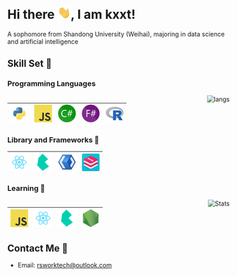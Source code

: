 # Hi there <img  src="https://raw.githubusercontent.com/ABSphreak/ABSphreak/master/gifs/Hi.gif" width="30px">, I am kxxt!


A sophomore from Shandong University (Weihai), majoring in data science and artificial intelligence

## Skill Set :muscle:

### Programming Languages

<img align="right" alt="langs" title="langs" src="https://github-readme-stats.vercel.app/api/top-langs/?username=kxxt&layout=compact&exclude_repo=car_classification_tracking_and_more,translated-content">


<img title="Python" alt="Python" width="40px" src="https://raw.githubusercontent.com/github/explore/master/topics/python/python.png" />|<img alt="JS" title="JavaScript" width="40px" src="https://raw.githubusercontent.com/github/explore/master/topics/javascript/javascript.png">|<img title="C#" alt="C#" width="40px" src="https://raw.githubusercontent.com/github/explore/master/topics/csharp/csharp.png">|<img title="F#" alt="F#" width="40px" src="https://raw.githubusercontent.com/github/explore/master/topics/fsharp/fsharp.png">|<img title="R" alt="R" width="40px" src="https://raw.githubusercontent.com/github/explore/master/topics/r/r.png">|
|--|--|--|--|--|

### Library and Frameworks :book:

<img title="React" alt="React" width="40px" src="https://raw.githubusercontent.com/github/explore/master/topics/react/react.png" />|<img alt="Bulma" title="Bulma" width="40px" src="https://raw.githubusercontent.com/github/explore/master/topics/bulma/bulma.png">|<img alt="WinUI" title="WinUI" width="40px" src="images/winui.png">|<img alt="Material Design In XAML Toolkit" title="Material Design In XAML Toolkit" width="40px" src="images/MD4XAML64.png">
|--|--|--|--|

### Learning :school:

<img alt="Stats" title="Stats" src="https://github-readme-stats.vercel.app/api?username=kxxt&count_private=true&show_icons=true&theme=radical" align="right">


|<img alt="JS" title="JavaScript" width="40px" src="https://raw.githubusercontent.com/github/explore/master/topics/javascript/javascript.png">|<img title="React" alt="React" width="40px" src="https://raw.githubusercontent.com/github/explore/master/topics/react/react.png" />|<img alt="Bulma" title="Bulma" width="40px" src="https://raw.githubusercontent.com/github/explore/master/topics/bulma/bulma.png">|<img alt="Node" title="Node" width="40px" src="https://raw.githubusercontent.com/github/explore/master/topics/nodejs/nodejs.png">
|--|--|--|--|


## Contact Me :email:

- Email: rsworktech@outlook.com
